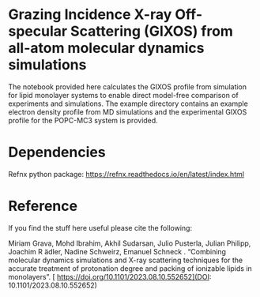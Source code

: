 # Grazing Incidence X-ray Off-specular Scattering (GIXOS) from all-atom molecular dynamics simulations

The notebook provided here calculates the GIXOS profile from simulation for lipid monolayer systems to enable direct model-free comparison of experiments and 
simulations. The example directory contains an example electron density profile from MD simulations and the experimental GIXOS profile for the POPC-MC3 system is provided.

# Dependencies
Refnx python package: https://refnx.readthedocs.io/en/latest/index.html

# Reference

If you find the stuff here useful please cite the following: 

Miriam Grava, Mohd Ibrahim, Akhil Sudarsan, Julio Pusterla, Julian Philipp, Joachim R ̈adler, Nadine Schweirz, Emanuel Schneck . “Combining molecular dynamics simulations and X-ray scattering techniques for the accurate treatment of protonation degree and packing of ionizable lipids in monolayers”. [ https://doi.org/10.1101/2023.08.10.552652](DOI: 10.1101/2023.08.10.552652)
